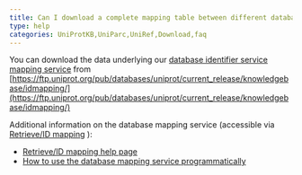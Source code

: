 ```yaml
---
title: Can I download a complete mapping table between different databases?
type: help
categories: UniProtKB,UniParc,UniRef,Download,faq
---
```


You can download the data underlying our [database identifier service mapping service](https://www.uniprot.org/uploadlists) from [https://ftp.uniprot.org/pub/databases/uniprot/current_release/knowledgebase/idmapping/](https://ftp.uniprot.org/pub/databases/uniprot/current_release/knowledgebase/idmapping/)

Additional information on the database mapping service (accessible via [Retrieve/ID mapping](https://www.uniprot.org/uploadlists) ):

- [Retrieve/ID mapping help page](https://www.uniprot.org/help/uploadlists)
- [How to use the database mapping service programmatically](https://www.uniprot.org/help/id_mapping)
